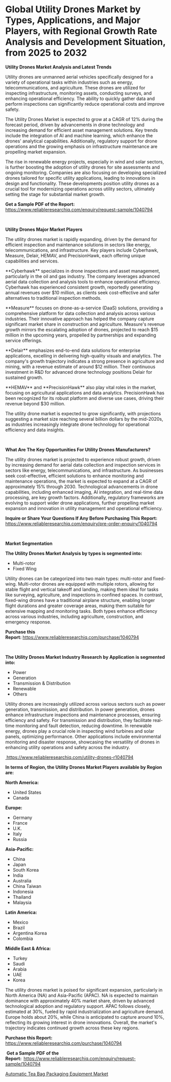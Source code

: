 <p><h1>Global Utility Drones Market by Types, Applications, and Major Players, with Regional Growth Rate Analysis and Development Situation, from 2025 to 2032</h1></p><p><strong>Utility Drones Market Analysis and Latest Trends</strong></p>
<p><p>Utility drones are unmanned aerial vehicles specifically designed for a variety of operational tasks within industries such as energy, telecommunications, and agriculture. These drones are utilized for inspecting infrastructure, monitoring assets, conducting surveys, and enhancing operational efficiency. The ability to quickly gather data and perform inspections can significantly reduce operational costs and improve safety.</p><p>The Utility Drones Market is expected to grow at a CAGR of 12% during the forecast period, driven by advancements in drone technology and increasing demand for efficient asset management solutions. Key trends include the integration of AI and machine learning, which enhance the drones' analytical capabilities. Additionally, regulatory support for drone operations and the growing emphasis on infrastructure maintenance are propelling market expansion.</p><p>The rise in renewable energy projects, especially in wind and solar sectors, is further boosting the adoption of utility drones for site assessments and ongoing monitoring. Companies are also focusing on developing specialized drones tailored for specific utility applications, leading to innovations in design and functionality. These developments position utility drones as a crucial tool for modernizing operations across utility sectors, ultimately setting the stage for substantial market growth.</p></p>
<p><strong>Get a Sample PDF of the Report:&nbsp;</strong> <a href="https://www.reliableresearchiq.com/enquiry/request-sample/1040794?utm_campaign=2173&utm_medium=2&utm_source=Github&utm_content=ia&utm_term=20022025&utm_id=utility-drones">https://www.reliableresearchiq.com/enquiry/request-sample/1040794</a></p>
<p>&nbsp;</p>
<p><strong>Utility Drones Major Market Players</strong></p>
<p><p>The utility drones market is rapidly expanding, driven by the demand for efficient inspection and maintenance solutions in sectors like energy, telecommunications, and infrastructure. Key players include Cyberhawk, Measure, Delair, HEMAV, and PrecisionHawk, each offering unique capabilities and services.</p><p>**Cyberhawk** specializes in drone inspections and asset management, particularly in the oil and gas industry. The company leverages advanced aerial data collection and analysis tools to enhance operational efficiency. Cyberhawk has experienced consistent growth, reportedly generating annual revenues over $10 million, as clients seek cost-effective and safer alternatives to traditional inspection methods.</p><p>**Measure** focuses on drone-as-a-service (DaaS) solutions, providing a comprehensive platform for data collection and analysis across various industries. Their innovative approach has helped the company capture significant market share in construction and agriculture. Measure's revenue growth mirrors the escalating adoption of drones, projected to reach $15 million in the upcoming years, propelled by partnerships and expanding service offerings.</p><p>**Delair** emphasizes end-to-end data solutions for enterprise applications, excelling in delivering high-quality visuals and analytics. The company's growth trajectory indicates a strong presence in agriculture and mining, with a revenue estimate of around $12 million. Their continuous investment in R&D for advanced drone technology positions Delair for sustained growth.</p><p>**HEMAV** and **PrecisionHawk** also play vital roles in the market, focusing on agricultural applications and data analytics. PrecisionHawk has been recognized for its robust platform and diverse use cases, driving their revenue beyond $30 million.</p><p>The utility drone market is expected to grow significantly, with projections suggesting a market size reaching several billion dollars by the mid-2020s, as industries increasingly integrate drone technology for operational efficiency and data insights.</p></p>
<p>&nbsp;</p>
<p><strong>What Are The Key Opportunities For Utility Drones Manufacturers?</strong></p>
<p><p>The utility drones market is projected to experience robust growth, driven by increasing demand for aerial data collection and inspection services in sectors like energy, telecommunications, and infrastructure. As businesses seek cost-effective, efficient solutions to enhance monitoring and maintenance operations, the market is expected to expand at a CAGR of approximately 15% through 2030. Technological advancements in drone capabilities, including enhanced imaging, AI integration, and real-time data processing, are key growth factors. Additionally, regulatory frameworks are evolving to support wider drone applications, further propelling market expansion and innovation in utility management and operational efficiency.</p></p>
<p><strong>Inquire or Share Your Questions If Any Before Purchasing This Report:</strong> <a href="https://www.reliableresearchiq.com/enquiry/pre-order-enquiry/1040794?utm_campaign=2173&utm_medium=2&utm_source=Github&utm_content=ia&utm_term=20022025&utm_id=utility-drones">https://www.reliableresearchiq.com/enquiry/pre-order-enquiry/1040794</a></p>
<p>&nbsp;</p>
<p><strong>Market Segmentation</strong></p>
<p><strong>The Utility Drones Market Analysis by types is segmented into:</strong></p>
<p><ul><li>Multi-rotor</li><li>Fixed Wing</li></ul></p>
<p><p>Utility drones can be categorized into two main types: multi-rotor and fixed-wing. Multi-rotor drones are equipped with multiple rotors, allowing for stable flight and vertical takeoff and landing, making them ideal for tasks like surveying, agriculture, and inspections in confined spaces. In contrast, fixed-wing drones have a traditional airplane structure, enabling longer flight durations and greater coverage areas, making them suitable for extensive mapping and monitoring tasks. Both types enhance efficiency across various industries, including agriculture, construction, and emergency response.</p></p>
<p><strong>Purchase this Report:&nbsp;</strong><a href="https://www.reliableresearchiq.com/purchase/1040794?utm_campaign=2173&utm_medium=2&utm_source=Github&utm_content=ia&utm_term=20022025&utm_id=utility-drones">https://www.reliableresearchiq.com/purchase/1040794</a></p>
<p>&nbsp;</p>
<p><strong>The Utility Drones Market Industry Research by Application is segmented into:</strong></p>
<p><ul><li>Power</li><li>Generation</li><li>Transmission & Distribution</li><li>Renewable</li><li>Others</li></ul></p>
<p><p>Utility drones are increasingly utilized across various sectors such as power generation, transmission, and distribution. In power generation, drones enhance infrastructure inspections and maintenance processes, ensuring efficiency and safety. For transmission and distribution, they facilitate real-time monitoring and fault detection, reducing downtime. In renewable energy, drones play a crucial role in inspecting wind turbines and solar panels, optimizing performance. Other applications include environmental monitoring and disaster response, showcasing the versatility of drones in enhancing utility operations and safety across the industry.</p></p>
<p><a href="https://www.reliableresearchiq.com/utility-drones-r1040794?utm_campaign=2173&utm_medium=2&utm_source=Github&utm_content=ia&utm_term=20022025&utm_id=utility-drones">&nbsp;https://www.reliableresearchiq.com/utility-drones-r1040794</a></p>
<p><strong>In terms of Region, the Utility Drones Market Players available by Region are:</strong></p>
<p>
    <p> <strong> North America: </strong>
        <ul>
            <li>United States</li>
            <li>Canada</li>
        </ul>
        </p> 
    <p> <strong> Europe: </strong>
        <ul>
            <li>Germany</li>
            <li>France</li>
            <li>U.K.</li>
            <li>Italy</li>
            <li>Russia</li>
        </ul>
        </p> 
    <p> <strong> Asia-Pacific: </strong>
        <ul>
            <li>China</li>
            <li>Japan</li>
            <li>South Korea</li>
            <li>India</li>
            <li>Australia</li>
            <li>China Taiwan</li>
            <li>Indonesia</li>
            <li>Thailand</li>
            <li>Malaysia</li>
        </ul>
        </p> 
    <p> <strong> Latin America: </strong>
        <ul>
            <li>Mexico</li>
            <li>Brazil</li>
            <li>Argentina Korea</li>
            <li>Colombia</li>
        </ul>
        </p> 
    <p> <strong> Middle East & Africa: </strong>
        <ul>
            <li>Turkey</li>
            <li>Saudi</li>
            <li>Arabia</li>
            <li>UAE</li>
            <li>Korea</li>
        </ul>
    </p>
    </p>
<p><p>The utility drones market is poised for significant expansion, particularly in North America (NA) and Asia-Pacific (APAC). NA is expected to maintain dominance with approximately 40% market share, driven by advanced technological adoption and regulatory support. APAC follows closely, estimated at 30%, fueled by rapid industrialization and agriculture demand. Europe holds about 20%, while China is anticipated to capture around 10%, reflecting its growing interest in drone innovations. Overall, the market's trajectory indicates continued growth across these key regions.</p></p>
<p><strong>Purchase this Report: </strong><a href="https://www.reliableresearchiq.com/purchase/1040794?utm_campaign=2173&utm_medium=2&utm_source=Github&utm_content=ia&utm_term=20022025&utm_id=utility-drones">https://www.reliableresearchiq.com/purchase/1040794</a></p>
<p>&nbsp;<strong>Get a Sample PDF of the Report:&nbsp;&nbsp;</strong><a href="https://www.reliableresearchiq.com/enquiry/request-sample/1040794?utm_campaign=2173&utm_medium=2&utm_source=Github&utm_content=ia&utm_term=20022025&utm_id=utility-drones">https://www.reliableresearchiq.com/enquiry/request-sample/1040794</a></p>
<p><strong></strong></p>
<p><p><a href="https://github.com/seanmcma708/Market-Research-Report-List-1/blob/main/automatic-tea-bag-packaging-equipment-market.md?utm_campaign=2173&utm_medium=2&utm_source=Github&utm_content=ia&utm_term=20022025&utm_id=utility-drones">Automatic Tea Bag Packaging Equipment Market</a></p></p>